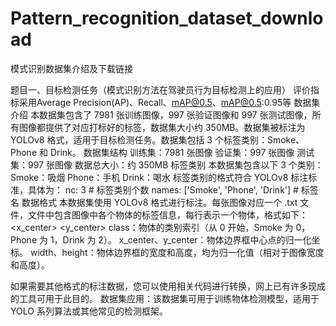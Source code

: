 # Pattern_recognition_dataset_download
模式识别数据集介绍及下载链接

题目一、目标检测任务（模式识别方法在驾驶员行为目标检测上的应用）
评价指标采用Average Precision(AP)、Recall、mAP@0.5、mAP@0.5:0.95等
数据集介绍
本数据集包含了 7981 张训练图像，997 张验证图像和 997 张测试图像，所有图像都提供了对应打标好的标签，数据集大小约 350MB。数据集被标注为 YOLOv8 格式，适用于目标检测任务。数据集包括 3 个标签类别：Smoke、Phone 和 Drink。
数据集结构
训练集：7981 张图像
验证集：997 张图像
测试集：997 张图像
数据总大小：约 350MB
标签类别
本数据集包含以下 3 个类别：
Smoke：吸烟
Phone：手机
Drink：喝水
标签类别的格式符合 YOLOv8 标注标准，具体为：
nc: 3 # 标签类别个数
names: ['Smoke', 'Phone', 'Drink'] # 标签名
数据格式
本数据集使用 YOLOv8 格式进行标注。每张图像对应一个 .txt 文件，文件中包含图像中各个物体的标签信息，每行表示一个物体，格式如下：
<class> <x_center> <y_center> <width> <height>
class：物体的类别索引（从 0 开始，Smoke 为 0，Phone 为 1，Drink 为 2）。
x_center、y_center：物体边界框中心点的归一化坐标。
width、height：物体边界框的宽度和高度，均为归一化值（相对于图像宽度和高度）。

如果需要其他格式的标注数据，您可以使用相关代码进行转换，网上已有许多现成的工具可用于此目的。
数据集应用：该数据集可用于训练物体检测模型，适用于 YOLO 系列算法或其他常见的检测框架。
